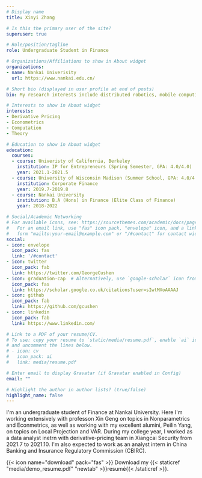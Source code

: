 ```yaml
---
# Display name
title: Xinyi Zhang

# Is this the primary user of the site?
superuser: true

# Role/position/tagline
role: Undergraduate Student in Finance

# Organizations/Affiliations to show in About widget
organizations:
- name: Nankai Univerisity
  url: https://www.nankai.edu.cn/

# Short bio (displayed in user profile at end of posts)
bio: My research interests include distributed robotics, mobile computing and programmable matter.

# Interests to show in About widget
interests:
- Derivative Pricing
- Econometrics
- Computation
- Theory

# Education to show in About widget
education:
  courses:
  - course: Univeristy of California, Berkeley 
    institution: IP for Entrepreneurs (Spring Semester, GPA: 4.0/4.0)
    year: 2021.1-2021.5
  - course: University of Wisconsin Madison (Summer School, GPA: 4.0/4.0)
    institution: Corporate Finance
    year: 2019.7-2019.8
  - course: Nankai University 
    institution: B.A (Hons) in Finance (Elite Class of Finance)
    year: 2018-2022

# Social/Academic Networking
# For available icons, see: https://sourcethemes.com/academic/docs/page-builder/#icons
#   For an email link, use "fas" icon pack, "envelope" icon, and a link in the
#   form "mailto:your-email@example.com" or "/#contact" for contact widget.
social:
- icon: envelope
  icon_pack: fas
  link: '/#contact'
- icon: twitter
  icon_pack: fab
  link: https://twitter.com/GeorgeCushen
- icon: graduation-cap  # Alternatively, use `google-scholar` icon from `ai` icon pack
  icon_pack: fas
  link: https://scholar.google.co.uk/citations?user=sIwtMXoAAAAJ
- icon: github
  icon_pack: fab
  link: https://github.com/gcushen
- icon: linkedin
  icon_pack: fab
  link: https://www.linkedin.com/

# Link to a PDF of your resume/CV.
# To use: copy your resume to `static/media/resume.pdf`, enable `ai` icons in `params.toml`, 
# and uncomment the lines below.
# - icon: cv
#   icon_pack: ai
#   link: media/resume.pdf

# Enter email to display Gravatar (if Gravatar enabled in Config)
email: ""

# Highlight the author in author lists? (true/false)
highlight_name: false
---
```


I'm an undergraduate student of Finance at Nankai University. Here I'm working extensively with professon Xin Geng on topics in Nonparametrics and Econmetrics, as well as working with my excellent alumini, Peilin Yang, on topics on Local Projection and VAR.
During my college year, I worked as a data analyst inetrn with derivative-pricing team in Xiangcai Security from 2021.7 to 2021.10. I'm also expected to work as an analyst intern in China Banking and Insurance Regulatory Commission (CBIRC).

{{< icon name="download" pack="fas" >}} Download my {{< staticref "media/demo_resume.pdf" "newtab" >}}resumé{{< /staticref >}}.
